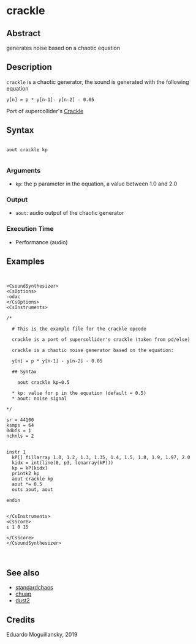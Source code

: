 # crackle

## Abstract

generates noise based on a chaotic equation

## Description

`crackle` is a chaotic generator, the sound is generated with 
the following equation

    y[n] = p * y[n-1]- y[n-2] - 0.05

Port of supercollider's [Crackle](http://doc.sccode.org/Classes/Crackle.html)

## Syntax

```csound

aout crackle kp
    
```
    
### Arguments

* `kp`: the p parameter in the equation, a value between 1.0 and 2.0

### Output

* `aout`: audio output of the chaotic generator

### Execution Time

* Performance (audio)

## Examples

```csound


<CsoundSynthesizer>
<CsOptions>
-odac
</CsOptions>
<CsInstruments>

/*

  # This is the example file for the crackle opcode

  crackle is a port of supercollider's crackle (taken from pd/else)

  crackle is a chaotic noise generator based on the equation:

  y[n] = p * y[n-1] - y[n-2] - 0.05
  
  ## Syntax

    aout crackle kp=0.5

  * kp: value for p in the equation (default = 0.5)
  * aout: noise signal

*/

sr = 44100
ksmps = 64
0dbfs = 1
nchnls = 2


instr 1
  kP[] fillarray 1.0, 1.2, 1.3, 1.35, 1.4, 1.5, 1.8, 1.9, 1.97, 2.0
  kidx = int(line(0, p3, lenarray(kP)))
  kp = kP[kidx]
  printk2 kp
  aout crackle kp
  aout *= 0.5
  outs aout, aout
  
endin


</CsInstruments>
<CsScore>
i 1 0 15

</CsScore>
</CsoundSynthesizer>



```


## See also

* [standardchaos](standardchaos.md)
* [chuap](https://csound.com/docs/manual/chuap.html)
* [dust2](https://csound.com/docs/manual/dust2.html)

## Credits

Eduardo Moguillansky, 2019
